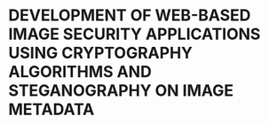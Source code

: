 # DEVELOPMENT OF WEB-BASED IMAGE SECURITY APPLICATIONS USING CRYPTOGRAPHY ALGORITHMS AND STEGANOGRAPHY ON IMAGE METADATA
